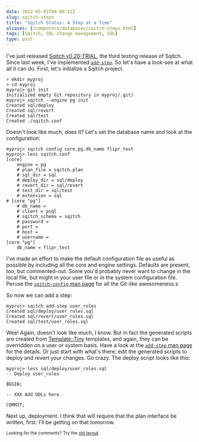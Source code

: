 ```yaml
--- 
date: 2012-05-01T04:09:12Z
slug: sqitch-steps
title: "Sqitch Status: A Step at a Time"
aliases: [/computers/databases/sqitch-steps.html]
tags: [Sqitch, SQL change management, SQL]
type: post
---
```


<p>I've just released <a href="http://search.cpan.org/dist/App-Sqitch-0.20-TRIAL/">Sqitch v0.20-TRIAL</a>, the third testing release of Sqitch. Since last week, I've implemented <a href="http://search.cpan.org/dist/App-Sqitch-0.20-TRIAL/lib/sqitch-add-step.pod"><code>add-step</code></a>. So let's have a look-see at what all it can do. First, let's initialize a Sqitch project.</p>

<pre><code>&gt; mkdir myproj 
&gt; cd myproj 
myproj&gt; git init
Initialized empty Git repository in myproj/.git/
myproj&gt; sqitch --engine pg init
Created sql/deploy
Created sql/revert
Created sql/test
Created ./sqitch.conf
</code></pre>

<p>Doesn't look like much, does it? Let's set the database name and look at the configuration:</p>

<pre><code>myproj&gt; sqitch config core.pg.db_name flipr_test
myproj&gt; less sqitch.conf
[core]
    engine = pg
    # plan_file = sqitch.plan
    # sql_dir = sql
    # deploy_dir = sql/deploy
    # revert_dir = sql/revert
    # test_dir = sql/test
    # extension = sql
# [core "pg"]
    # db_name = 
    # client = psql
    # sqitch_schema = sqitch
    # password = 
    # port = 
    # host = 
    # username = 
[core "pg"]
    db_name = flipr_test
</code></pre>

<p>I've made an effort to make the default configuration file as useful as possible by including all the core and engine settings. Defaults are present, too, but commented-out. Some you'd probably never want to change in the local file, but might in your user file or in the system configuration file. Peruse the <a href="http://search.cpan.org/dist/App-Sqitch-0.20-TRIAL/lib/sqitch-add-step.pod"><code>sqitch-config</code> man page</a> for all the Git-like awesomeness.s</p>

<p>So now we can add a step:</p>

<pre><code>myproj&gt; sqitch add-step user_roles
Created sql/deploy/user_roles.sql
Created sql/revert/user_roles.sql
Created sql/test/user_roles.sql
</code></pre>

<p>Wee! Again, doesn't look like much, I know. But in fact the generated scripts are created from <a href="http://search.cpan.org/perldoc?Template::Tiny">Template::Tiny</a> templates, and again, they can be overridden on a user or system basis. Have a look at the <a href="http://search.cpan.org/dist/App-Sqitch-0.20-TRIAL/lib/sqitch-add-step.pod"><code>add-step</code> man page</a> for the details. Or just start with what's there: edit the generated scripts to deploy and revert your changes. Go crazy. The deploy script looks like this:</p>

<pre><code>myproj&gt; less sql/deploy/user_roles.sql 
-- Deploy user_roles

BEGIN;

-- XXX Add DDLs here.

COMMIT;
</code></pre>

<p>Next up, deployment. I think that will require that the plan interface be written, first. I'll be getting on that tomorrow.</p>

<p class="past"><small>Looking for the comments? Try the <a rel="nofollow" href="//past.justatheory.com/computers/databases/sqitch-steps.html">old layout</a>.</small></p>


